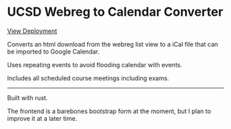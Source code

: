 # UCSD Webreg to Calendar Converter

[View Deployment](https://webreg-to-calendar.shuttleapp.rs)

Converts an html download from the webreg list view to a iCal file that can be imported to Google Calendar.

Uses repeating events to avoid flooding calendar with events.

Includes all scheduled course meetings including exams.

---

Built with rust.

The frontend is a barebones bootstrap form at the moment, but I plan to improve it at a later time.
